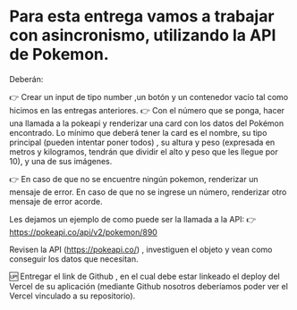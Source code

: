 # Para esta entrega vamos a trabajar con asincronismo, utilizando la API de Pokemon.

Deberán:

👉 Crear un input de tipo number ,un botón y un contenedor vacío tal como hicimos en las entregas anteriores.
👉 Con el número que se ponga, hacer una llamada a la pokeapi y renderizar una card con los datos del Pokémon encontrado. Lo mínimo que deberá tener la card es el nombre, su tipo principal (pueden intentar poner todos) , su altura y peso (expresada en metros y kilogramos, tendrán que dividir el alto y peso que les llegue por 10), y una de sus imágenes.

👉 En caso de que no se encuentre ningún pokemon, renderizar un mensaje de error. En caso de que no se ingrese un número, renderizar otro mensaje de error acorde.

Les dejamos un ejemplo de como puede ser la llamada a la API:
👉 https://pokeapi.co/api/v2/pokemon/890

Revisen la API (https://pokeapi.co/) , investiguen el objeto y vean como conseguir los datos que necesitan.

🆙 Entregar el link de Github , en el cual debe estar linkeado el deploy del Vercel de su aplicación (mediante Github nosotros deberíamos poder ver el Vercel vinculado a su repositorio).
